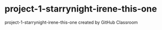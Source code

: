 # project-1-starrynight-irene-this-one
project-1-starrynight-irene-this-one created by GitHub Classroom
